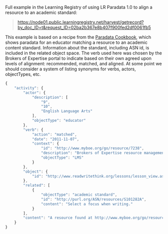 Full example in the Learning Registry of using LR Paradata 1.0 to align a resource to an academic standard: 

> https://node01.public.learningregistry.net/harvest/getrecord?by_doc_ID=t&request_ID=02ba2b367e8b407f900fed2df0061fb5

This example is based on a recipe from the [Paradata Cookbook](https://docs.google.com/document/d/1lggCnowWsDgQxrNjYRAgh2KNwKfq-MV8vLJzRXbAaos/edit?hl=en_US), which shows paradata for an educator matching a resource to an academic content standard. Information about the standard, including ASN id, is included in the related object space. The verb used here was chosen by the Brokers of Expertise portal to indicate based on their own agreed upon levels of alignment: recommended, matched, and aligned. At some point we should consider a system of listing synonyms for verbs, actors, objectTypes, etc.

```javascript
{
    "activity": {
        "actor": {
            "description": [
                "9",
                "10",
                "English Language Arts"
            ],
            "objectType": "educator"
        },
        "verb": {
            "action": "matched",
            "date": "2011-11-07",
            "context": {
                "id": "http://www.myboe.org/go/resource/7238",
                "description": "Brokers of Expertise resource management page",
                "objectType": "LMS"
            }
        },
        "object": {
            "id": "http://www.readwritethink.org/lessons/lesson_view.asp?id=131"
        },
        "related": [
            {
                "objectType": "academic standard",
                "id": "http://purl.org/ASN/resources/S101282A",
                "content": "Select a focus when writing."
            }
        ],
        "content": "A resource found at http://www.myboe.org/go/resource/7238 was matched to the academic content standard with ID http://purl.org/ASN/resources/S101282A by an educator of multiple grades and English Language Arts on November 7, 2011"
    }
}
```